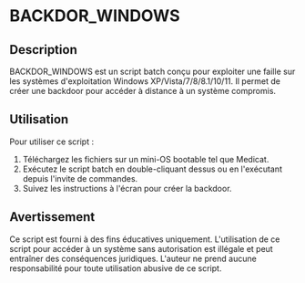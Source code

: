 # BACKDOR_WINDOWS

## Description
BACKDOR_WINDOWS est un script batch conçu pour exploiter une faille sur les systèmes d'exploitation Windows XP/Vista/7/8/8.1/10/11. Il permet de créer une backdoor pour accéder à distance à un système compromis.

## Utilisation
Pour utiliser ce script :
1. Téléchargez les fichiers sur un mini-OS bootable tel que Medicat.
2. Exécutez le script batch en double-cliquant dessus ou en l'exécutant depuis l'invite de commandes.
3. Suivez les instructions à l'écran pour créer la backdoor.

## Avertissement
Ce script est fourni à des fins éducatives uniquement. L'utilisation de ce script pour accéder à un système sans autorisation est illégale et peut entraîner des conséquences juridiques. L'auteur ne prend aucune responsabilité pour toute utilisation abusive de ce script.

